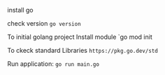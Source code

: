 install go

check version `go version`

To initial golang project
Install module `go mod init <module path>

To ckeck standard Libraries
`https://pkg.go.dev/std`

Run application: `go run main.go`